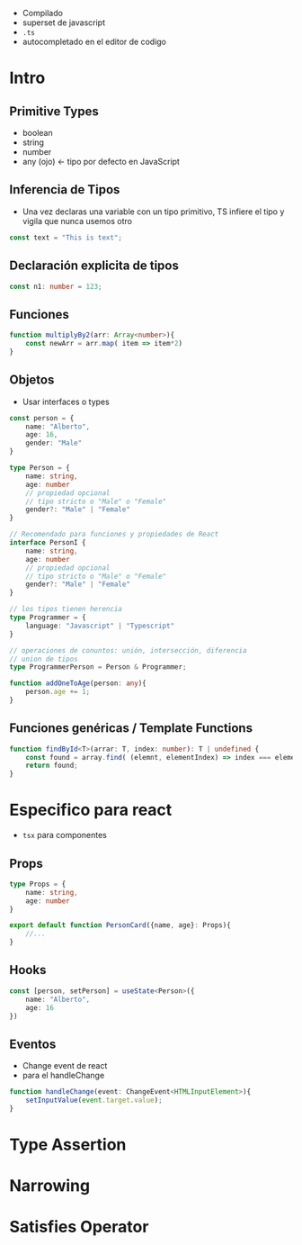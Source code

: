 + Compilado
+ superset de javascript
+ `.ts`
+ autocompletado en el editor de codigo
# Intro
## Primitive Types
+ boolean
+ string
+ number
+ any (ojo) <- tipo por defecto en JavaScript
## Inferencia de Tipos
+ Una vez declaras una variable con un tipo primitivo, TS infiere el tipo y vigila que nunca usemos otro
```typescript
const text = "This is text";
```
## Declaración explicita de tipos
```typescript
const n1: number = 123;
```

## Funciones
```typescript
function multiplyBy2(arr: Array<number>){
	const newArr = arr.map( item => item*2)
}
```

## Objetos
+ Usar interfaces o types
```typescript
const person = {
	name: "Alberto",
	age: 16,
	gender: "Male"
}

type Person = {
	name: string,
	age: number
	// propiedad opcional
	// tipo stricto o "Male" o "Female"
	gender?: "Male" | "Female"
}

// Recomendado para funciones y propiedades de React
interface PersonI {
	name: string,
	age: number
	// propiedad opcional
	// tipo stricto o "Male" o "Female"
	gender?: "Male" | "Female"
} 

// los tipos tienen herencia
type Programmer = {
	language: "Javascript" | "Typescript"
}

// operaciones de conuntos: unión, intersección, diferencia
// union de tipos
type ProgrammerPerson = Person & Programmer;

function addOneToAge(person: any){
	person.age += 1;
}
```

## Funciones genéricas / Template Functions
```typescript
function findById<T>(arrar: T, index: number): T | undefined {
	const found = array.find( (elemnt, elementIndex) => index === elementIndex);
	return found;
}
```

# Especifico para react
+ `tsx` para componentes

## Props
```typescript
type Props = {
	name: string,
	age: number
}

export default function PersonCard({name, age}: Props){
	//...
}
```

## Hooks
```typescript
const [person, setPerson] = useState<Person>({
	name: "Alberto",
	age: 16
})
```

## Eventos
+ Change event de react
+ para el handleChange

```typescript
function handleChange(event: ChangeEvent<HTMLInputElement>){
	setInputValue(event.target.value);
}
```

# Type Assertion

# Narrowing

# Satisfies Operator
